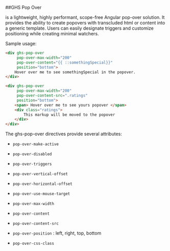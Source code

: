 ##GHS Pop Over

is a lightweight, highly performant, scope-free Angular pop-over solution. It provides the ability to create popovers with transcluded html
or content into a generic template. Users can easily designate triggers and customize positioning while creating
minimal watchers.

Sample usage:

```html
<div ghs-pop-over
     pop-over-max-width="200"
     pop-over-content="{{ ::somethingSpecial}}"
     position="bottom">
    Hover over me to see somethingSpecial in the popover.
</div>
```
```html
<div ghs-pop-over
     pop-over-max-width="200"
     pop-over-content-src=".ratings"
     position="bottom">
    <span> Hover over me to see yours popover </span>
    <div class="ratings">
        This markup will be moved to the popover
    </div>
</div>
```
The ghs-pop-over directives provide several attributes:
* `pop-over-make-active`

* `pop-over-disabled`

* `pop-over-triggers`

* `pop-over-vertical-offset`

* `pop-over-horizontal-offset`

* `pop-over-use-mouse-target`

* `pop-over-max-width`

* `pop-over-content`

* `pop-over-content-src`

* `pop-over-position`
:
left, right, top, bottom

* `pop-over-css-class`